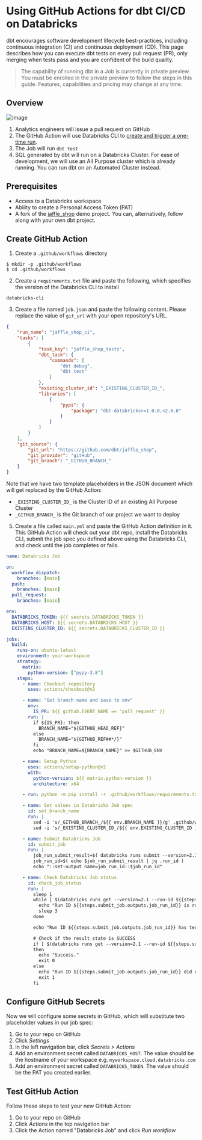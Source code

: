 # Using GitHub Actions for dbt CI/CD on Databricks
dbt encourages software development lifecycle best-practices, including continuous integration (CI) and continuous deployment (CD). This page describes how you can execute dbt tests on every pull request (PR), only merging when tests pass and you are confident of the build quality.

> The capability of running dbt in a Job is currently in private preview. You must be enrolled in the private preview to follow the steps in this guide. Features, capabilities and pricing may change at any time.

## Overview
![image](/docs/img/ci-cd-overview.png "CI/CD overview")
1. Analytics engineers will issue a pull request on GitHub
2. The GitHub Action will use Databricks CLI to [create and trigger a one-time run](https://docs.databricks.com/dev-tools/api/latest/jobs.html#operation/JobsRunsSubmit).
3. The Job will run `dbt test`
4. SQL generated by dbt will run on a Databricks Cluster. For ease of development, we will use an All Purpose cluster which is already running. You can run dbt on an Automated Cluster instead.

## Prerequisites
- Access to a Databricks workspace
- Ability to create a Personal Access Token (PAT)
- A fork of the [jaffle_shop](https://github.com/dbt-labs/jaffle_shop) demo project. You can, alternatively, follow along with your own dbt project.

## Create GitHub Action
1. Create a `.github/workflows` directory

```
$ mkdir -p .github/workflows
$ cd .github/workflows
```

2. Create a `requirements.txt` file and paste the following, which specifies the version of the Databricks CLI to install

```nofmt
databricks-cli
```

3. Create a file named `job.json` and paste the following content. Please replace the value of `git_url` with your open repository's URL.

```json
{
    "run_name": "jaffle_shop_ci",
    "tasks": [
        {
            "task_key": "jaffle_shop_tests",
            "dbt_task": {
                "commands": [
                    "dbt debug",
                    "dbt test"
                ]
            },
            "existing_cluster_id": "_EXISTING_CLUSTER_ID_",
            "libraries": [
                {
                    "pypi": {
                        "package": "dbt-databricks>=1.0.0,<2.0.0"
                    }
                }
            ]
        }
    ],
    "git_source": {
        "git_url": "https://github.com/dbt/jaffle_shop",
        "git_provider": "gitHub",
        "git_branch": "_GITHUB_BRANCH_"
    }
}
```

Note that we have two template placeholders in the JSON document which will get replaced by the GitHub Action:
- `_EXISTING_CLUSTER_ID_` is the Cluster ID of an existing All Purpose Cluster
- `_GITHUB_BRANCH_` is the Git branch of our project we want to deploy

5. Create a file called `main.yml` and paste the GitHub Action definition in it. This GitHub Action will check out your dbt repo, install the Databricks CLI, submit the job spec you defined above using the Databricks CLI, and check until the job completes or fails.


```yml
name: Databricks Job

on:
  workflow_dispatch:
    branches: [main]
  push:
    branches: [main]
  pull_request:
    branches: [main]

env:
  DATABRICKS_TOKEN: ${{ secrets.DATABRICKS_TOKEN }}
  DATABRICKS_HOST: ${{ secrets.DATABRICKS_HOST }}
  EXISTING_CLUSTER_ID: ${{ secrets.DATABRICKS_CLUSTER_ID }}

jobs:
  build:
    runs-on: ubuntu-latest
    environment: your-workspace
    strategy:
      matrix:
        python-version: ["pypy-3.8"]
    steps:
      - name: Checkout repository
        uses: actions/checkout@v2

      - name: "Get branch name and save to env"
        env:
          IS_PR: ${{ github.EVENT_NAME == 'pull_request' }}
        run: |
          if ${IS_PR}; then
            BRANCH_NAME="${GITHUB_HEAD_REF}"
          else
            BRANCH_NAME="${GITHUB_REF##*/}"
          fi
          echo "BRANCH_NAME=${BRANCH_NAME}" >> $GITHUB_ENV

      - name: Setup Python
        uses: actions/setup-python@v2
        with:
          python-version: ${{ matrix.python-version }}
          architecture: x64

      - run: python -m pip install -r .github/workflows/requirements.txt

      - name: Set values in Databricks Job spec
        id: set_branch_name
        run: |
          sed -i 's/_GITHUB_BRANCH_/${{ env.BRANCH_NAME }}/g' .github/workflows/job.json
          sed -i 's/_EXISTING_CLUSTER_ID_/${{ env.EXISTING_CLUSTER_ID }}/g' .github/workflows/job.json

      - name: Submit Databricks Job
        id: submit_job
        run: |
          job_run_submit_result=$( databricks runs submit --version=2.1 --json-file .github/workflows/job.json )
          job_run_id=$( echo $job_run_submit_result | jq .run_id )
          echo "::set-output name=job_run_id::$job_run_id"

      - name: Check Databricks Job status
        id: check_job_status
        run: |
          sleep 1
          while [ $(databricks runs get --version=2.1 --run-id ${{steps.submit_job.outputs.job_run_id}} | jq -r ".state.life_cycle_state") != "TERMINATED" ];do
            echo "Run ID ${{steps.submit_job.outputs.job_run_id}} is running."
            sleep 3
          done

          echo "Run ID ${{steps.submit_job.outputs.job_run_id}} has terminated."

          # Check if the result state is SUCCESS
          if [ $(databricks runs get --version=2.1 --run-id ${{steps.submit_job.outputs.job_run_id}} | jq -r ".state.result_state") == "SUCCESS" ]
          then
            echo "Success."
            exit 0
          else
            echo "Run ID ${{steps.submit_job.outputs.job_run_id}} did not run successfully"
            exit 1
          fi

```


## Configure GitHub Secrets

Now we will configure some secrets in GitHub, which will substitute two placeholder values in our job spec:

1. Go to your repo on GitHub
2. Click _Settings_
3. In the left navigation bar, click _Secrets > Actions_
4. Add an environment secret called `DATABRICKS_HOST`. The value should be the hostname of your workspace e.g. `myworkspace.cloud.databricks.com`
5. Add an environment secret called `DATABRICKS_TOKEN`. The value should be the PAT you created earlier.

## Test GitHub Action

Follow these steps to test your new GitHub Action:
1. Go to your repo on GitHub
2. Click _Actions_ in the top navigation bar
3. Click the Action named "Databricks Job" and click _Run workflow_
